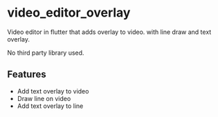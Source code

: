 # video_editor_overlay


Video editor in flutter that adds overlay to video. with line draw and text overlay.

No third party library used.

## Features

- Add text overlay to video
- Draw line on video
- Add text overlay to line


